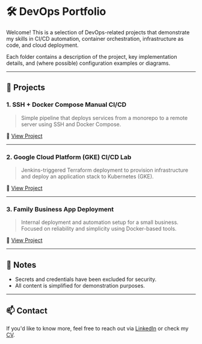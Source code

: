 # 🛠️ DevOps Portfolio

Welcome! This is a selection of DevOps-related projects that demonstrate my skills in CI/CD automation, container orchestration, infrastructure as code, and cloud deployment.

Each folder contains a description of the project, key implementation details, and (where possible) configuration examples or diagrams.

---

## 🚀 Projects

### 1. SSH + Docker Compose Manual CI/CD
> Simple pipeline that deploys services from a monorepo to a remote server using SSH and Docker Compose.

📁 [View Project](./ssh-docker-compose-cicd)

---

### 2. Google Cloud Platform (GKE) CI/CD Lab
> Jenkins-triggered Terraform deployment to provision infrastructure and deploy an application stack to Kubernetes (GKE).

📁 [View Project](./gcloud-gke-pipeline)

---

### 3. Family Business App Deployment
> Internal deployment and automation setup for a small business. Focused on reliability and simplicity using Docker-based tools.

📁 [View Project](./family-business-deploy)

---

## 📌 Notes
- Secrets and credentials have been excluded for security.
- All content is simplified for demonstration purposes.

---

## 📫 Contact
If you'd like to know more, feel free to reach out via [LinkedIn](https://www.linkedin.com/in/twojanazwa) or check my [CV](link-do-cv.pdf).
